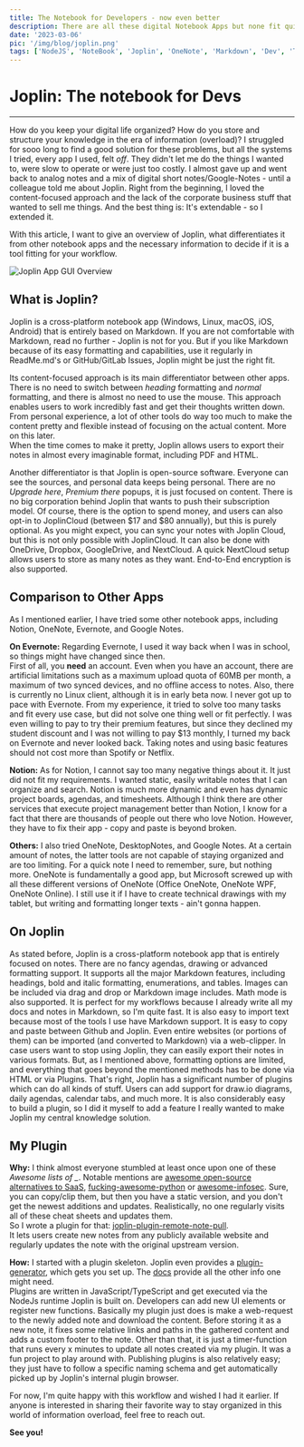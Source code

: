 ```yaml
---
title: The Notebook for Developers - now even better
description: There are all these digital Notebook Apps but none fit quit in? Yeah had the same till I discovered Joplin, which was a game-changer for my digital note-taking. So much so that I even created my own plugin for it.
date: '2023-03-06'
pic: '/img/blog/joplin.png'
tags: ['NodeJS', 'NoteBook', 'Joplin', 'OneNote', 'Markdown', 'Dev', 'TS/JS']
---
```


# Joplin: The notebook for Devs
---
How do you keep your digital life organized? How do you store and structure your knowledge in the era of information (overload)? I struggled for sooo long to find a good solution for these problems, but all the systems I tried, every app I used, felt *off*. They didn't let me do the things I wanted to, were slow to operate or were just too costly. I almost gave up and went back to analog notes and a mix of digital short notes/Google-Notes - until a colleague told me about Joplin. Right from the beginning, I loved the content-focused approach and the lack of the corporate business stuff that wanted to sell me things. And the best thing is: It's extendable - so I extended it.  

With this article, I want to give an overview of Joplin, what differentiates it from other notebook apps and the necessary information to decide if it is a tool fitting for your workflow.

![Joplin App GUI Overview](/img/blog/joplin.png)

## What is Joplin?
Joplin is a cross-platform notebook app (Windows, Linux, macOS, iOS, Android) that is entirely based on Markdown. If you are not comfortable with Markdown, read no further - Joplin is not for you. But if you like Markdown because of its easy formatting and capabilities, use it regularly in ReadMe.md's or GitHub/GitLab Issues, Joplin might be just the right fit.

Its content-focused approach is its main differentiator between other apps. There is no need to switch between *heading* formatting and *normal* formatting, and there is almost no need to use the mouse. This approach enables users to work incredibly fast and get their thoughts written down. From personal experience, a lot of other tools do way too much to make the content pretty and flexible instead of focusing on the actual content. More on this later.  
When the time comes to make it pretty, Joplin allows users to export their notes in almost every imaginable format, including PDF and HTML.

Another differentiator is that Joplin is open-source software. Everyone can see the sources, and personal data keeps being personal. There are no *Upgrade here*, *Premium there* popups, it is just focused on content. There is no big corporation behind Joplin that wants to push their subscription model. Of course, there is the option to spend money, and users can also opt-in to JoplinCloud (between \$17 and \$80 annually), but this is purely optional. As you might expect, you can sync your notes with Joplin Cloud, but this is not only possible with JoplinCloud. It can also be done with OneDrive, Dropbox, GoogleDrive, and NextCloud. A quick NextCloud setup allows users to store as many notes as they want. End-to-End encryption is also supported.

## Comparison to Other Apps
As I mentioned earlier, I have tried some other notebook apps, including Notion, OneNote, Evernote, and Google Notes.

**On Evernote:**
Regarding Evernote, I used it way back when I was in school, so things might have changed since then.  
First of all, you **need** an account. Even when you have an account, there are artificial limitations such as a maximum upload quota of 60MB per month, a maximum of two synced devices, and no offline access to notes. Also, there is currently no Linux client, although it is in early beta now. I never got up to pace with Evernote. From my experience, it tried to solve too many tasks and fit every use case, but did not solve one thing well or fit perfectly. I was even willing to pay to try their premium features, but since they declined my student discount and I was not willing to pay $13 monthly, I turned my back on Evernote and never looked back. Taking notes and using basic features should not cost more than Spotify or Netflix.

**Notion:**
As for Notion, I cannot say too many negative things about it. It just did not fit my requirements. I wanted static, easily writable notes that I can organize and search. Notion is much more dynamic and even has dynamic project boards, agendas, and timesheets. Although I think there are other services that execute project management better than Notion, I know for a fact that there are thousands of people out there who love Notion. However, they have to fix their app - copy and paste is beyond broken.

**Others:**
I also tried OneNote, DesktopNotes, and Google Notes. At a certain amount of notes, the latter tools are not capable of staying organized and are too limiting. For a quick note I need to remember, sure, but nothing more. OneNote is fundamentally a good app, but Microsoft screwed up with all these different versions of OneNote (Office OneNote, OneNote WPF, OneNote Online). I still use it if I have to create technical drawings with my tablet, but writing and formatting longer texts - ain't gonna happen.


## On Joplin
As stated before, Joplin is a cross-platform notebook app that is entirely focused on notes. There are no fancy agendas, drawing or advanced formatting support. It supports all the major Markdown features, including headings, bold and italic formatting, enumerations, and tables. Images can be included via drag and drop or Markdown image includes. Math mode is also supported. It is perfect for my workflows because I already write all my docs and notes in Markdown, so I'm quite fast. It is also easy to import text because most of the tools I use have Markdown support. It is easy to copy and paste between Github and Joplin. Even entire websites (or portions of them) can be imported (and converted to Markdown) via a web-clipper. In case users want to stop using Joplin, they can easily export their notes in various formats. But, as I mentioned above, formatting options are limited, and everything that goes beyond the mentioned methods has to be done via HTML or via Plugins. That's right, Joplin has a significant number of plugins which can do all kinds of stuff. Users can add support for draw.io diagrams, daily agendas, calendar tabs, and much more. It is also considerably easy to build a plugin, so I did it myself to add a feature I really wanted to make Joplin my central knowledge solution.

## My Plugin
**Why:** I think almost everyone stumbled at least once upon one of these *Awesome lists of _*. Notable mentions are [awesome open-source alternatives to SaaS](https://github.com/RunaCapital/awesome-oss-alternatives/#awesome-open-source-alternatives-to-saas), [fucking-awesome-python](https://github.com/trananhkma/fucking-awesome-python/#fucking-awesome-python) or [awesome-infosec](https://github.com/onlurking/awesome-infosec#awesome-infosec). Sure, you can copy/clip them, but then you have a static version, and you don't get the newest additions and updates. Realistically, no one regularly visits all of these cheat sheets and updates them.  
So I wrote a plugin for that: [joplin-plugin-remote-note-pull](https://github.com/hegerdes/joplin-plugin-remote-note-pull).  
It lets users create new notes from any publicly available website and regularly updates the note with the original upstream version.

**How:** I started with a plugin skeleton. Joplin even provides a [plugin-generator](https://github.com/laurent22/joplin/tree/dev/packages/generator-joplin), which gets you set up. The [docs](https://joplinapp.org/api/get_started/plugins/) provide all the other info one might need.  
Plugins are written in JavaScript/TypeScript and get executed via the NodeJs runtime Joplin is built on. Developers can add new UI elements or register new functions. Basically my plugin just does is make a web-request to the newly added note and download the content. Before storing it as a new note, it fixes some relative links and paths in the gathered content and adds a custom footer to the note. Other than that, it is just a timer-function that runs every x minutes to update all notes created via my plugin. It was a fun project to play around with. Publishing plugins is also relatively easy; they just have to follow a specific naming schema and get automatically picked up by Joplin's internal plugin browser.

For now, I'm quite happy with this workflow and wished I had it earlier. If anyone is interested in sharing their favorite way to stay organized in this world of information overload, feel free to reach out.

**See you!**
